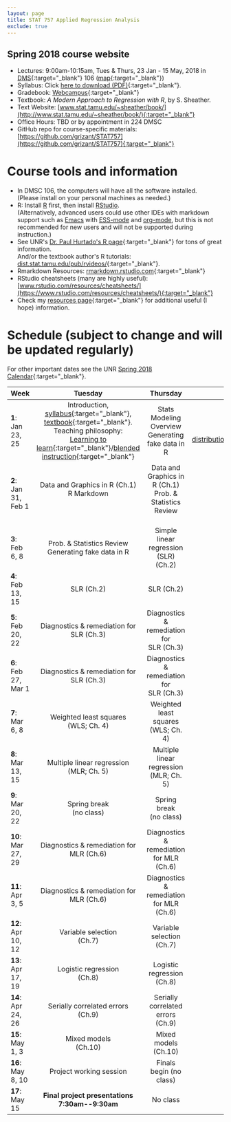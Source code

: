 ```yaml
---
layout: page
title: STAT 757 Applied Regression Analysis
exclude: true
---
```


## Spring 2018 course website

- Lectures: 9:00am-10:15am, Tues & Thurs, 23 Jan - 15 May, 2018 in [DMS](http://www.unr.edu/around-campus/facilities/davidson){:target="_blank"} 106 ([map](https://www.google.com/maps/place/Davidson+Mathematics+%26+Science+Center,+Reno,+NV+89557){:target="_blank"})
- Syllabus: Click [here to download (PDF)](STAT_757_syllabus_Spring2018_Schissler.pdf){:target="_blank"}.
- Gradebook: [Webcampus](http://tlt.unr.edu/materials/login-canvas.html){:target="_blank"}
- Textbook: *A Modern Approach to Regression with R*, by S. Sheather.
- Text Website: [www.stat.tamu.edu/~sheather/book/](http://www.stat.tamu.edu/~sheather/book/){:target="_blank"}
- Office Hours: TBD or by appointment in 224 DMSC
- GitHub repo for course-specific materials: [https://github.com/grizant/STAT757](https://github.com/grizant/STAT757){:target="_blank"}

# Course tools and information
- In DMSC 106, the computers will have all the software installed.<br/>(Please install on your personal machines as needed.)
- R: Install [R](http://www.r-project.org/) first, then install [RStudio](http://www.rstudio.com/).<br/>(Alternatively, advanced users could use other IDEs with markdown support such as [Emacs](https://www.gnu.org/software/emacs/) with [ESS-mode](https://ess.r-project.org/) and [org-mode](https://orgmode.org/), but this is not recommended for new users and will not be supported during instruction.)
- See UNR's [Dr. Paul Hurtado's R page](http://www.pauljhurtado.com/R/){:target="_blank"} for tons of great information. <br/> And/or the textbook author's R tutorials: [dist.stat.tamu.edu/pub/rvideos/](http://dist.stat.tamu.edu/pub/rvideos/){:target="_blank"}.
- Rmarkdown Resources: [rmarkdown.rstudio.com](http://rmarkdown.rstudio.com){:target="_blank"}
- RStudio cheatsheets (many are highly useful): [www.rstudio.com/resources/cheatsheets/](https://www.rstudio.com/resources/cheatsheets/){:target="_blank"}
- Check my [resources page](/resources/){:target="_blank"} for additional useful (I hope) information.

# Schedule (subject to change and will be updated regularly)
For other important dates see the UNR [Spring 2018 Calendar](https://www.unr.edu/academic-central/academic-resources/academic-calendar#Spring2018){:target="_blank"}.

| Week | Tuesday | Thursday| Notes & materials |
|---|:---:|:---:|---:|
| **1**: Jan 23, 25 | Introduction, [syllabus](STAT_757_syllabus_Spring2018_Schissler.pdf){:target="_blank"}, [textbook](http://www.stat.tamu.edu/~sheather/book/){:target="_blank"}. <br/> Teaching philosophy:<br/>[Learning to learn](http://academicaffairs.arizona.edu/learning2learn){:target="_blank"}/[blended instruction](https://www.youtube.com/watch?v=paQCE58334M){:target="_blank"}| Stats Modeling Overview<br/>Generating fake data in R| Slides:<br/>[Prob-distributions.pdf](/resources/prob-distributions.pdf){:target="_blank"} |
| **2**: Jan 31, Feb 1 | Data and Graphics in R (Ch.1) <br/> R Markdown <br/> <br/> | Data and Graphics in R (Ch.1) <br/>Prob. & Statistics Review  <br/> <br/>|Slides:<br/> **Assignment #1**|
| **3**: Feb 6, 8 | Prob. & Statistics Review<br/> Generating fake data in R <br/> | Simple linear regression (SLR) <br/> (Ch.2) <br/> |Slides:<br/> |
| **4**: Feb 13, 15 | <br/> SLR (Ch.2) <br/> <br/> | <br/> SLR (Ch.2) <br/> <br/> |Slides:<br/> **Assignment #2**|
| **5**: Feb 20, 22 | Diagnostics & remediation for<br/> SLR (Ch.3)   | Diagnostics & remediation for <br/> SLR (Ch.3) <br/> |Slides:<br/> |
| **6**: Feb 27, Mar 1 | Diagnostics & remediation for<br/> SLR (Ch.3) <br/> | Diagnostics & remediation for<br/> SLR (Ch.3)<br/> |Slides:<br/>**Assignment #3**<br/> **Exam1**<br/>(take-home) |
| **7**: Mar 6, 8 | Weighted least squares<br/>(WLS; Ch. 4) <br/> | Weighted least squares<br/>(WLS; Ch. 4) <br/> |Slides:<br/> **Assignment #4**|
| **8**: Mar 13, 15 | Multiple linear regression <br/>(MLR; Ch. 5) | Multiple linear regression <br/>(MLR; Ch. 5) |Slides:<br/> **Assignment #5**|
| **9**: Mar 20, 22 | Spring break <br/> (no class)| Spring break <br/>(no class) |Slides:<br/> |
| **10**: Mar 27, 29 | Diagnostics & remediation for MLR (Ch.6) <br/>  | Diagnostics & remediation for MLR (Ch.6) <br/> |Slides:<br/> |
| **11**: Apr 3, 5 | Diagnostics & remediation for MLR (Ch.6) <br/>  | Diagnostics & remediation for MLR (Ch.6) <br/> |Slides:<br/> **Assignment #6**|
| **12**: Apr 10, 12 | Variable selection <br/> (Ch.7)| Variable selection <br/> (Ch.7) <br/>  |Slides:<br/> **Assignment #7**|
| **13**: Apr 17, 19 | Logistic regression <br/> (Ch.8)| Logistic regression <br/> (Ch.8) |Slides:<br/> **Assignment #8**|
| **14**: Apr 24, 26 | Serially correlated errors <br/> (Ch.9)| Serially correlated errors <br/> (Ch.9) |Slides:<br/> **Assignment #9**|
| **15**: May 1, 3 | Mixed models <br/> (Ch.10)| Mixed models <br/> (Ch.10)|Slides:<br/> **Assignment #10**|
| **16**: May 8, 10 | Project working session <br/> | Finals begin (no class) <br/> | **Exam2**<br/>(take-home) |
| **17**: May 15 | **Final project presentations<br/>7:30am--9:30am** | No class |Rubric: |
